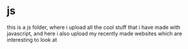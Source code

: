 # js
this is a js folder, where i upload all the cool stuff that i have made with javascript, and here i also upload my recently made websites which are interesting to look at
